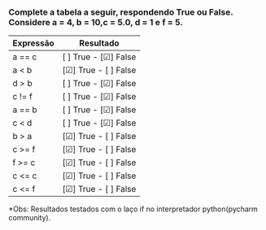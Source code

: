 ### Complete a tabela a seguir, respondendo True ou False. Considere a = 4, b = 10,c = 5.0, d = 1 e f = 5.
 

| Expressão | Resultado|
|--------|--------------|
| a == c | [ ] True - [&#9745;] False|
| a < b  | [&#9745;] True - [ ] False|
| d > b  | [ ] True - [&#9745;] False|
| c != f | [ ] True - [&#9745;] False|
| a == b | [ ] True - [&#9745;] False|
| c < d  | [ ] True - [&#9745;] False|
| b > a  | [&#9745;] True - [ ] False|
| c >= f | [&#9745;] True - [ ] False|
| f >= c | [&#9745;] True - [ ] False|
| c <= c | [&#9745;] True - [ ] False|
| c <= f | [&#9745;] True - [ ] False|


*Obs: Resultados testados com o laço if no
interpretador python(pycharm community).
